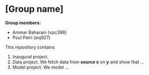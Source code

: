 # \[Group name\]

**Group members:**
- Ammar Baharani (vpc398)
- Poul Petri (snj927)


This repository contains  
1. Inaugural project. 
2. Data project. We fetch data from **source x** on **y** and show that ...
3. Model project. We model ...
